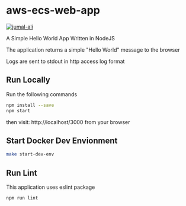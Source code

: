 # aws-ecs-web-app
[![jumal-ali](https://circleci.com/gh/jumal-ali/aws-ecs-web-app.svg?style=shield)](https://app.circleci.com/pipelines/github/jumal-ali/aws-ecs-terraform)

A Simple Hello World App Written in NodeJS

The application returns a simple "Hello World" message to the browser 

Logs are sent to stdout in http access log format

## Run Locally

Run the following commands

```sh
npm install --save
npm start
```

then visit: http://localhost/3000 from your browser

## Start Docker Dev Envionment 

```sh
make start-dev-env
```

## Run Lint

This application uses eslint package

```sh
npm run lint
```